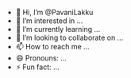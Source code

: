 - 👋 Hi, I’m @PavaniLakku
- 👀 I’m interested in ...
- 🌱 I’m currently learning ...
- 💞️ I’m looking to collaborate on ...
- 📫 How to reach me ...
- 😄 Pronouns: ...
- ⚡ Fun fact: ...

<!---
PavaniLakku/PavaniLakku is a ✨ special ✨ repository because its `README.md` (this file) appears on your GitHub profile.
You can click the Preview link to take a look at your changes.
--->
